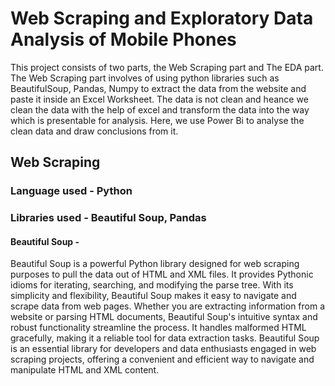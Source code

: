 # Web Scraping and Exploratory Data Analysis of Mobile Phones
This project consists of two parts, the Web Scraping part and The EDA part. 
The Web Scraping part involves of using python libraries such as BeautifulSoup, Pandas, Numpy to extract the data from the website and paste it inside an Excel Worksheet.
The data is not clean and heance we clean the data with the help of excel and transform the data into the way which is presentable for analysis. Here, we use Power Bi to analyse the clean data and draw conclusions from it.

## Web Scraping
### Language used - Python
### Libraries used - Beautiful Soup, Pandas
#### Beautiful Soup - 
Beautiful Soup is a powerful Python library designed for web scraping purposes to pull the data out of HTML and XML files. It provides Pythonic idioms for iterating, searching, and modifying the parse tree. With its simplicity and flexibility, Beautiful Soup makes it easy to navigate and scrape data from web pages. Whether you are extracting information from a website or parsing HTML documents, Beautiful Soup's intuitive syntax and robust functionality streamline the process. It handles malformed HTML gracefully, making it a reliable tool for data extraction tasks. Beautiful Soup is an essential library for developers and data enthusiasts engaged in web scraping projects, offering a convenient and efficient way to navigate and manipulate HTML and XML content.
